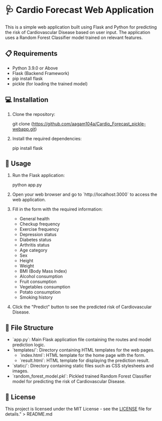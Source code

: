 # 🩺 Cardio Forecast Web Application

This is a simple web application built using Flask and Python for predicting the risk of Cardiovascular Disease based on user input. The application uses a Random Forest Classifier model trained on relevant features.

## 📋 Requirements

- Python 3.9.0 or Above
- Flask (Backend Framework)
- pip install flask
- pickle (for loading the trained model)

## 💻 Installation

1. Clone the repository:

   git clone (https://github.com/aagam104a/Cardio_Forecast_pickle-webapp.git)
   

3. Install the required dependencies:

   pip install flask
   

## 🚀 Usage

1. Run the Flask application:

    python app.py
   

2. Open your web browser and go to \`http://localhost:3000\` to access the web application.

3. Fill in the form with the required information:

   - General health
   - Checkup frequency
   - Exercise frequency
   - Depression status
   - Diabetes status
   - Arthritis status
   - Age category
   - Sex
   - Height
   - Weight
   - BMI (Body Mass Index)
   - Alcohol consumption
   - Fruit consumption
   - Vegetables consumption
   - Potato consumption
   - Smoking history

4. Click the \"Predict\" button to see the predicted risk of Cardiovascular Disease.

## 📁 File Structure

- \`app.py\`: Main Flask application file containing the routes and model prediction logic.
- \`templates/\`: Directory containing HTML templates for the web pages.
  - \`index.html\`: HTML template for the home page with the form.
  - \`result.html\`: HTML template for displaying the prediction result.
- \`static/\`: Directory containing static files such as CSS stylesheets and images.
- \`random_forest_model.pkl\`: Pickled trained Random Forest Classifier model for predicting the risk of Cardiovascular Disease.

## 📝 License

This project is licensed under the MIT License - see the [LICENSE](LICENSE) file for details." > README.md
